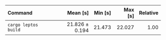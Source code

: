 | Command | Mean [s] | Min [s] | Max [s] | Relative |
|:---|---:|---:|---:|---:|
| `cargo leptos build` | 21.826 ± 0.194 | 21.473 | 22.027 | 1.00 |

